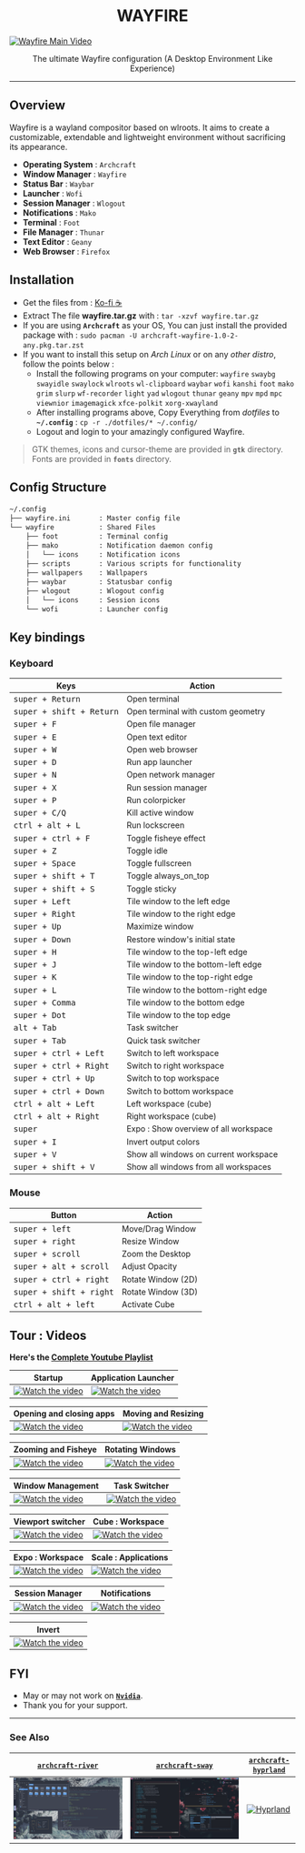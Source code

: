 <h1 align="center">WAYFIRE</h1>

[![Wayfire Main Video](screenshot.png)](https://youtu.be/PXEerGOE8hc)

<p align="center">The ultimate Wayfire configuration (A Desktop Environment Like Experience)</p>

---

## Overview

Wayfire is a wayland compositor based on wlroots. It aims to create a customizable, extendable and lightweight environment without sacrificing its appearance.

- **Operating System** : `Archcraft`
- **Window Manager** : `Wayfire`
- **Status Bar** : `Waybar`
- **Launcher** : `Wofi`
- **Session Manager** : `Wlogout`
- **Notifications** : `Mako`
- **Terminal** : `Foot`
- **File Manager** : `Thunar`
- **Text Editor** : `Geany`
- **Web Browser** : `Firefox`

## Installation
- Get the files from : [Ko-fi :coffee:](https://ko-fi.com/s/f379e986f4)
- Extract The file **wayfire.tar.gz** with : `tar -xzvf wayfire.tar.gz`
- If you are using **`Archcraft`** as your OS, You can just install the provided package with : `sudo pacman -U archcraft-wayfire-1.0-2-any.pkg.tar.zst`
- If you want to install this setup on _Arch Linux_ or on any _other distro_, follow the points below :
  - Install the following programs on your computer: `wayfire` `swaybg` `swayidle` `swaylock` `wlroots` `wl-clipboard` `waybar` `wofi`  `kanshi` `foot` `mako` `grim` `slurp` `wf-recorder` `light` `yad` `wlogout` `thunar` `geany` `mpv` `mpd` `mpc` `viewnior` `imagemagick` `xfce-polkit` `xorg-xwayland`
  - After installing programs above, Copy Everything from _dotfiles_ to **`~/.config`** : `cp -r ./dotfiles/* ~/.config/` 
  - Logout and login to your amazingly configured Wayfire.

> GTK themes, icons and cursor-theme are provided in **`gtk`** directory.
> Fonts are provided in **`fonts`** directory.

## Config Structure
```
~/.config
├── wayfire.ini       : Master config file
└── wayfire           : Shared Files
    ├── foot          : Terminal config
    ├── mako          : Notification daemon config
    │   └── icons     : Notification icons
    ├── scripts       : Various scripts for functionality
    ├── wallpapers    : Wallpapers
    ├── waybar        : Statusbar config
    ├── wlogout       : Wlogout config
    │   └── icons     : Session icons
    └── wofi          : Launcher config
```

## Key bindings

### Keyboard
| Keys | Action |
| --- | --- |
| <kbd>super + Return</kbd> | Open terminal |
| <kbd>super + shift + Return</kbd> | Open terminal with custom geometry |
| <kbd>super + F</kbd> | Open file manager |
| <kbd>super + E</kbd> | Open text editor |
| <kbd>super + W</kbd> | Open web browser|
| <kbd>super + D</kbd> | Run app launcher |
| <kbd>super + N</kbd> | Open network manager |
| <kbd>super + X</kbd> | Run session manager |
| <kbd>super + P</kbd> | Run colorpicker |
| <kbd>super + C/Q</kbd> | Kill active window |
| <kbd>ctrl + alt + L</kbd> | Run lockscreen |
| <kbd>super + ctrl + F</kbd> | Toggle fisheye effect |
| <kbd>super + Z</kbd> | Toggle idle |
| <kbd>super + Space</kbd> | Toggle fullscreen |
| <kbd>super + shift + T</kbd> | Toggle always_on_top |
| <kbd>super + shift + S</kbd> | Toggle sticky|
| <kbd>super + Left</kbd> | Tile window to the left edge |
| <kbd>super + Right</kbd> | Tile window to the right edge |
| <kbd>super + Up</kbd> | Maximize window |
| <kbd>super + Down</kbd> | Restore window's initial state |
| <kbd>super + H</kbd> | Tile window to the top-left edge |
| <kbd>super + J</kbd> | Tile window to the bottom-left edge |
| <kbd>super + K</kbd> | Tile window to the top-right edge |
| <kbd>super + L</kbd> | Tile window to the bottom-right edge |
| <kbd>super + Comma</kbd> | Tile window to the bottom edge |
| <kbd>super + Dot</kbd> | Tile window to the top edge |
| <kbd>alt + Tab</kbd> | Task switcher |
| <kbd>super + Tab</kbd> | Quick task switcher |
| <kbd>super + ctrl + Left</kbd> | Switch to left workspace |
| <kbd>super + ctrl + Right</kbd> | Switch to right workspace |
| <kbd>super + ctrl + Up</kbd> | Switch to top workspace |
| <kbd>super + ctrl + Down</kbd> | Switch to bottom workspace |
| <kbd>ctrl + alt + Left</kbd> | Left workspace (cube) |
| <kbd>ctrl + alt + Right</kbd> | Right workspace (cube) |
| <kbd>super</kbd> | Expo : Show overview of all workspace |
| <kbd>super + I</kbd> | Invert output colors |
| <kbd>super + V</kbd> | Show all windows on current workspace |
| <kbd>super + shift + V</kbd> | Show all windows from all workspaces |

### Mouse
| Button | Action |
| --- | --- |
| <kbd>super + left</kbd> | Move/Drag Window |
| <kbd>super + right</kbd> | Resize Window |
| <kbd>super + scroll</kbd> | Zoom the Desktop |
| <kbd>super + alt + scroll</kbd> | Adjust Opacity |
| <kbd>super + ctrl + right</kbd> | Rotate Window (2D) |
| <kbd>super + shift + right</kbd> | Rotate Window (3D) |
| <kbd>ctrl + alt + left</kbd> | Activate Cube |

## Tour : Videos

**Here's the [Complete Youtube Playlist](https://youtube.com/playlist?list=PLXH9dADRlWHYk_5Boqiu7L3HcLVC83TWU)**

| Startup | Application Launcher |
| --- | --- |
|[![Watch the video](https://img.youtube.com/vi/rb7esBfdYvA/mqdefault.jpg)](https://youtu.be/rb7esBfdYvA)|[![Watch the video](https://img.youtube.com/vi/3KT9lZd6tuQ/mqdefault.jpg)](https://youtu.be/3KT9lZd6tuQ)|

| Opening and closing apps | Moving and Resizing |
| --- | --- |
|[![Watch the video](https://img.youtube.com/vi/qdLq9SHcKuA/mqdefault.jpg)](https://youtu.be/qdLq9SHcKuA)|[![Watch the video](https://img.youtube.com/vi/Bt9uFceTRVw/mqdefault.jpg)](https://youtu.be/Bt9uFceTRVw)|

| Zooming and Fisheye | Rotating Windows |
| --- | --- |
|[![Watch the video](https://img.youtube.com/vi/D8prWw1av2Q/mqdefault.jpg)](https://youtu.be/D8prWw1av2Q)|[![Watch the video](https://img.youtube.com/vi/Bv7Zx-BDC7M/mqdefault.jpg)](https://youtu.be/Bv7Zx-BDC7M)|

| Window Management | Task Switcher |
| --- | --- |
|[![Watch the video](https://img.youtube.com/vi/qRJ2IG_UqV8/mqdefault.jpg)](https://youtu.be/qRJ2IG_UqV8)|[![Watch the video](https://img.youtube.com/vi/SbvYeLsk4o0/mqdefault.jpg)](https://youtu.be/SbvYeLsk4o0)|

| Viewport switcher | Cube : Workspace |
| --- | --- |
|[![Watch the video](https://img.youtube.com/vi/wUHCLc_o1r0/mqdefault.jpg)](https://youtu.be/wUHCLc_o1r0)|[![Watch the video](https://img.youtube.com/vi/z4jJZMc4rZc/mqdefault.jpg)](https://youtu.be/z4jJZMc4rZc)|

| Expo : Workspace | Scale : Applications |
| --- | --- |
|[![Watch the video](https://img.youtube.com/vi/P_3-DKxfzDY/mqdefault.jpg)](https://youtu.be/P_3-DKxfzDY)|[![Watch the video](https://img.youtube.com/vi/56nkD4zIj30/mqdefault.jpg)](https://youtu.be/56nkD4zIj30)|

| Session Manager | Notifications |
| --- | --- |
|[![Watch the video](https://img.youtube.com/vi/RxMXymcozXo/mqdefault.jpg)](https://youtu.be/RxMXymcozXo)|[![Watch the video](https://img.youtube.com/vi/7lVr7jjXXT4/mqdefault.jpg)](https://youtu.be/7lVr7jjXXT4)|

| Invert |
| --- |
|[![Watch the video](https://img.youtube.com/vi/LuBZHFAkWWo/mqdefault.jpg)](https://youtu.be/LuBZHFAkWWo)|

## FYI
- May or may not work on [**`Nvidia`**](https://wiki.archlinux.org/title/wayland#Requirements).
- Thank you for your support.

---

### See Also

| [**`archcraft-river`**](https://github.com/archcraft-os/archcraft-river) | [**`archcraft-sway`**](https://github.com/archcraft-os/archcraft-sway) | [**`archcraft-hyprland`**](https://github.com/archcraft-os/archcraft-hyprland) |
| --- | --- | --- |
|[![River](https://raw.githubusercontent.com/archcraft-os/archcraft-river/main/screenshots/River_4.png)](https://github.com/archcraft-os/archcraft-river)|[![Sway](https://raw.githubusercontent.com/archcraft-os/archcraft-sway/main/screenshots/sway_6.png)](https://github.com/archcraft-os/archcraft-sway)|[![Hyprland](https://raw.githubusercontent.com/archcraft-os/archcraft-hyprland/main/screenshots/dark/hypr_dark_2.png)](https://github.com/archcraft-os/archcraft-hyprland)|
